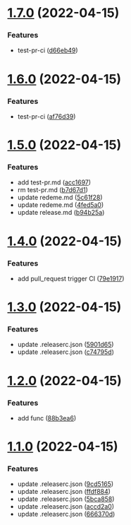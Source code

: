 # [1.7.0](https://github.com/yyzxw/test-ci/compare/v1.6.0...v1.7.0) (2022-04-15)


### Features

* test-pr-ci ([d66eb49](https://github.com/yyzxw/test-ci/commit/d66eb498cbfab2ca3136afcfefd45294e5be4027))

# [1.6.0](https://github.com/yyzxw/test-ci/compare/v1.5.0...v1.6.0) (2022-04-15)


### Features

* test-pr-ci ([af76d39](https://github.com/yyzxw/test-ci/commit/af76d397e474ffa39d5bec37d006e0a06a7a2f0c))

# [1.5.0](https://github.com/yyzxw/test-ci/compare/v1.4.0...v1.5.0) (2022-04-15)


### Features

* add test-pr.md ([acc1697](https://github.com/yyzxw/test-ci/commit/acc16979fb737e418f5bb1041e082b5210cdd59f))
* rm test-pr.md ([b7d67d1](https://github.com/yyzxw/test-ci/commit/b7d67d1ed163c020776de53f4ea91876b638f535))
* update redeme.md ([5c61f28](https://github.com/yyzxw/test-ci/commit/5c61f281d99948db4921c88f9c9a6e22e47a1a8d))
* update redeme.md ([4fed5a0](https://github.com/yyzxw/test-ci/commit/4fed5a0ea329b22da047c6228032a5b714c49e24))
* update release.md ([b94b25a](https://github.com/yyzxw/test-ci/commit/b94b25a534a4440b0b468eaa47a1e1e64cf25e1e))

# [1.4.0](https://github.com/yyzxw/test-ci/compare/v1.3.0...v1.4.0) (2022-04-15)


### Features

* add pull_request trigger CI ([79e1917](https://github.com/yyzxw/test-ci/commit/79e1917df557660f6ddd6a0bc690a1d967b52cc6))

# [1.3.0](https://github.com/yyzxw/test-ci/compare/v1.2.0...v1.3.0) (2022-04-15)


### Features

* update .releaserc.json ([5901d65](https://github.com/yyzxw/test-ci/commit/5901d65058ece44053da5971a129bd2ea3226654))
* update .releaserc.json ([c74795d](https://github.com/yyzxw/test-ci/commit/c74795dfbefbe41a99b7f6442bdaac8dad1e49be))

# [1.2.0](https://github.com/yyzxw/test-ci/compare/v1.1.0...v1.2.0) (2022-04-15)


### Features

* add func ([88b3ea6](https://github.com/yyzxw/test-ci/commit/88b3ea649eded370754f8e81f035a8ac89446012))

# [1.1.0](https://github.com/yyzxw/test-ci/compare/v1.0.1...v1.1.0) (2022-04-15)


### Features

* update .releaserc.json ([9cd5165](https://github.com/yyzxw/test-ci/commit/9cd5165c422e78f83938f456cbc7663eb27c15e2))
* update .releaserc.json ([ffdf884](https://github.com/yyzxw/test-ci/commit/ffdf88407311c5f310c4d759b929dc02c96b0d00))
* update .releaserc.json ([5bca858](https://github.com/yyzxw/test-ci/commit/5bca8584ff21ef97acf091292e751190c61df5b7))
* update .releaserc.json ([accd2a0](https://github.com/yyzxw/test-ci/commit/accd2a0ea52017f3ff4532adb09460118c71321e))
* update .releaserc.json ([666370d](https://github.com/yyzxw/test-ci/commit/666370daebbe187b39a08b1322eb09f1ca3bcca8))
